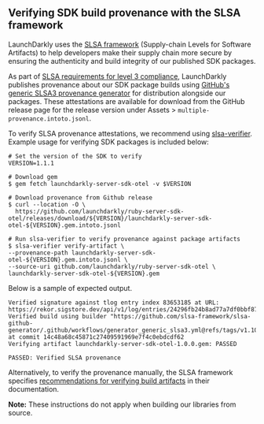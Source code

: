 ## Verifying SDK build provenance with the SLSA framework

LaunchDarkly uses the [SLSA framework](https://slsa.dev/spec/v1.0/about) (Supply-chain Levels for Software Artifacts) to help developers make their supply chain more secure by ensuring the authenticity and build integrity of our published SDK packages.

As part of [SLSA requirements for level 3 compliance](https://slsa.dev/spec/v1.0/requirements), LaunchDarkly publishes provenance about our SDK package builds using [GitHub's generic SLSA3 provenance generator](https://github.com/slsa-framework/slsa-github-generator/blob/main/internal/builders/generic/README.md#generation-of-slsa3-provenance-for-arbitrary-projects) for distribution alongside our packages. These attestations are available for download from the GitHub release page for the release version under Assets > `multiple-provenance.intoto.jsonl`.

To verify SLSA provenance attestations, we recommend using [slsa-verifier](https://github.com/slsa-framework/slsa-verifier). Example usage for verifying SDK packages is included below:

<!-- x-release-please-start-version -->
```
# Set the version of the SDK to verify
VERSION=1.1.1
```
<!-- x-release-please-end -->

```
# Download gem
$ gem fetch launchdarkly-server-sdk-otel -v $VERSION

# Download provenance from Github release
$ curl --location -O \
  https://github.com/launchdarkly/ruby-server-sdk-otel/releases/download/${VERSION}/launchdarkly-server-sdk-otel-${VERSION}.gem.intoto.jsonl

# Run slsa-verifier to verify provenance against package artifacts 
$ slsa-verifier verify-artifact \
--provenance-path launchdarkly-server-sdk-otel-${VERSION}.gem.intoto.jsonl \
--source-uri github.com/launchdarkly/ruby-server-sdk-otel \
launchdarkly-server-sdk-otel-${VERSION}.gem
```

Below is a sample of expected output.

```
Verified signature against tlog entry index 83653185 at URL: https://rekor.sigstore.dev/api/v1/log/entries/24296fb24b8ad77a7df0bbf87a7d5fcaafa551a2101d9f993d251a56a918bb113e81d2c575dc7e25
Verified build using builder "https://github.com/slsa-framework/slsa-github-generator/.github/workflows/generator_generic_slsa3.yml@refs/tags/v1.10.0" at commit 14c48a68c45871c27409591969e7f4c0ebdcdf62
Verifying artifact launchdarkly-server-sdk-otel-1.0.0.gem: PASSED

PASSED: Verified SLSA provenance
```

Alternatively, to verify the provenance manually, the SLSA framework specifies [recommendations for verifying build artifacts](https://slsa.dev/spec/v1.0/verifying-artifacts) in their documentation.

**Note:** These instructions do not apply when building our libraries from source. 

